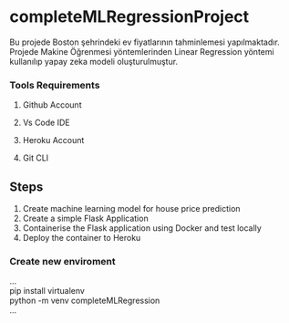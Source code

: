# completeMLRegressionProject
 Bu projede Boston şehrindeki ev fiyatlarının tahminlemesi yapılmaktadır. <br />
 Projede Makine Öğrenmesi yöntemlerinden Linear Regression yöntemi kullanılıp yapay zeka modeli oluşturulmuştur.<br />




### Tools Requirements
1. Github Account

2. Vs Code IDE

3. Heroku Account

4. Git CLI

## Steps
1.  Create machine learning model for house price prediction
2.  Create a simple Flask Application
3.  Containerise the Flask application using Docker and test locally
4.  Deploy the container to Heroku


### Create new enviroment
...<br />
 pip install virtualenv <br />
 python -m venv completeMLRegression <br />
...


